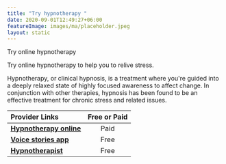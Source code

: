 ```yaml
---
title: "Try hypnotherapy "
date: 2020-09-01T12:49:27+06:00
featureImage: images/ma/placeholder.jpeg
layout: static
---
```


Try online hypnotherapy 

Try online hypnotherapy to help you to relive stress.

Hypnotherapy, or clinical hypnosis, is a treatment where you're guided into a deeply relaxed state of highly focused awareness to affect change. In conjunction with other therapies, hypnosis has been found to be an effective treatment for chronic stress and related issues.

| Provider Links      | Free or Paid  |  
| :-----------          | :--------------:      |  
| [**Hypnotherapy online**](https://www.hypnotherapyonline.uk/) | Paid | 
| [**Voice stories app**](https://voice-stories.app/) | Free | 
| [**Hypnotherapist**](https://www.hypnotherapists.org.uk/hypnotherapy/benefits/) | Free | 
  

<br/><br/>






